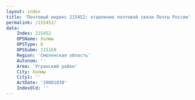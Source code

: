 ```yaml
---
layout: index
title: 'Почтовый индекс 215452: отделение почтовой связи Почты России'
permalink: /215452/
data:
    Index: 215452
    OPSName: Холмы
    OPSType: О
    OPSSubm: 215169
    Region: 'Смоленская область'
    Autonom: ''
    Area: 'Угранский район'
    City: Холмы
    City1: ''
    ActDate: '20001030'
    IndexOld: ''
---
```

